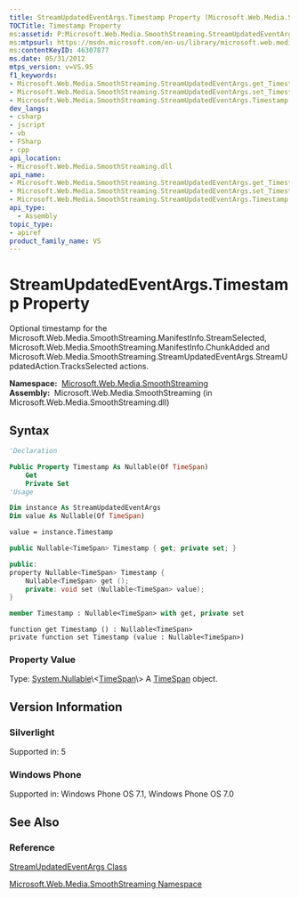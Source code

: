 ```yaml
---
title: StreamUpdatedEventArgs.Timestamp Property (Microsoft.Web.Media.SmoothStreaming)
TOCTitle: Timestamp Property
ms:assetid: P:Microsoft.Web.Media.SmoothStreaming.StreamUpdatedEventArgs.Timestamp
ms:mtpsurl: https://msdn.microsoft.com/en-us/library/microsoft.web.media.smoothstreaming.streamupdatedeventargs.timestamp(v=VS.95)
ms:contentKeyID: 46307877
ms.date: 05/31/2012
mtps_version: v=VS.95
f1_keywords:
- Microsoft.Web.Media.SmoothStreaming.StreamUpdatedEventArgs.get_Timestamp
- Microsoft.Web.Media.SmoothStreaming.StreamUpdatedEventArgs.set_Timestamp
- Microsoft.Web.Media.SmoothStreaming.StreamUpdatedEventArgs.Timestamp
dev_langs:
- csharp
- jscript
- vb
- FSharp
- cpp
api_location:
- Microsoft.Web.Media.SmoothStreaming.dll
api_name:
- Microsoft.Web.Media.SmoothStreaming.StreamUpdatedEventArgs.get_Timestamp
- Microsoft.Web.Media.SmoothStreaming.StreamUpdatedEventArgs.set_Timestamp
- Microsoft.Web.Media.SmoothStreaming.StreamUpdatedEventArgs.Timestamp
api_type:
  - Assembly
topic_type:
- apiref
product_family_name: VS
---
```


# StreamUpdatedEventArgs.Timestamp Property

Optional timestamp for the Microsoft.Web.Media.SmoothStreaming.ManifestInfo.StreamSelected, Microsoft.Web.Media.SmoothStreaming.ManifestInfo.ChunkAdded and Microsoft.Web.Media.SmoothStreaming.StreamUpdatedEventArgs.StreamUpdatedAction.TracksSelected actions.

**Namespace:**  [Microsoft.Web.Media.SmoothStreaming](microsoft-web-media-smoothstreaming-namespace_1.md)  
**Assembly:**  Microsoft.Web.Media.SmoothStreaming (in Microsoft.Web.Media.SmoothStreaming.dll)

## Syntax

```vb
'Declaration

Public Property Timestamp As Nullable(Of TimeSpan)
    Get
    Private Set
'Usage

Dim instance As StreamUpdatedEventArgs
Dim value As Nullable(Of TimeSpan)

value = instance.Timestamp
```

```csharp
public Nullable<TimeSpan> Timestamp { get; private set; }
```

```cpp
public:
property Nullable<TimeSpan> Timestamp {
    Nullable<TimeSpan> get ();
    private: void set (Nullable<TimeSpan> value);
}
```

``` fsharp
member Timestamp : Nullable<TimeSpan> with get, private set
```

```jscript
function get Timestamp () : Nullable<TimeSpan>
private function set Timestamp (value : Nullable<TimeSpan>)
```

### Property Value

Type: [System.Nullable](https://msdn.microsoft.com/library/b3h38hb0\(v=vs.95\))\<[TimeSpan](https://msdn.microsoft.com/library/269ew577\(v=vs.95\))\>  
A [TimeSpan](https://msdn.microsoft.com/library/269ew577\(v=vs.95\)) object.

## Version Information

### Silverlight

Supported in: 5  

### Windows Phone

Supported in: Windows Phone OS 7.1, Windows Phone OS 7.0  

## See Also

### Reference

[StreamUpdatedEventArgs Class](streamupdatedeventargs-class-microsoft-web-media-smoothstreaming_1.md)

[Microsoft.Web.Media.SmoothStreaming Namespace](microsoft-web-media-smoothstreaming-namespace_1.md)

